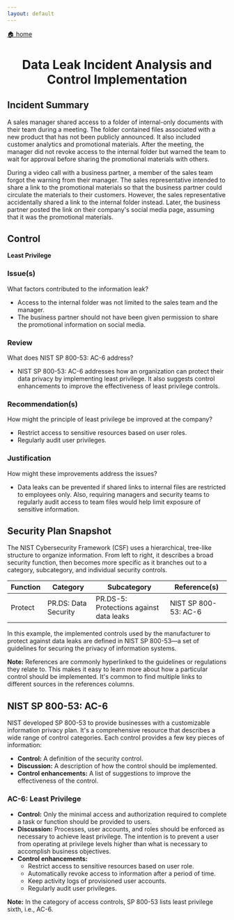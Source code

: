 ```yaml
---
layout: default
---
```


[🏠 home](./)

<h1 style="text-align: center;">Data Leak Incident Analysis and Control Implementation</h1>

## Incident Summary
A sales manager shared access to a folder of internal-only documents with their team during a meeting. The folder contained files associated with a new product that has not been publicly announced. It also included customer analytics and promotional materials. After the meeting, the manager did not revoke access to the internal folder but warned the team to wait for approval before sharing the promotional materials with others.

During a video call with a business partner, a member of the sales team forgot the warning from their manager. The sales representative intended to share a link to the promotional materials so that the business partner could circulate the materials to their customers. However, the sales representative accidentally shared a link to the internal folder instead. Later, the business partner posted the link on their company's social media page, assuming that it was the promotional materials.

## Control
**Least Privilege**

### Issue(s)
What factors contributed to the information leak?
- Access to the internal folder was not limited to the sales team and the manager. 
- The business partner should not have been given permission to share the promotional information on social media.

### Review
What does NIST SP 800-53: AC-6 address?
- NIST SP 800-53: AC-6 addresses how an organization can protect their data privacy by implementing least privilege. It also suggests control enhancements to improve the effectiveness of least privilege controls.

### Recommendation(s)
How might the principle of least privilege be improved at the company?
- Restrict access to sensitive resources based on user roles.
- Regularly audit user privileges.

### Justification
How might these improvements address the issues?
- Data leaks can be prevented if shared links to internal files are restricted to employees only. Also, requiring managers and security teams to regularly audit access to team files would help limit exposure of sensitive information.

## Security Plan Snapshot
The NIST Cybersecurity Framework (CSF) uses a hierarchical, tree-like structure to organize information. From left to right, it describes a broad security function, then becomes more specific as it branches out to a category, subcategory, and individual security controls.

**Function** | **Category** | **Subcategory** | **Reference(s)**
--- | --- | --- | ---
Protect | PR.DS: Data Security | PR.DS-5: Protections against data leaks | NIST SP 800-53: AC-6

In this example, the implemented controls used by the manufacturer to protect against data leaks are defined in NIST SP 800-53—a set of guidelines for securing the privacy of information systems.

**Note:** References are commonly hyperlinked to the guidelines or regulations they relate to. This makes it easy to learn more about how a particular control should be implemented. It's common to find multiple links to different sources in the references columns.

## NIST SP 800-53: AC-6
NIST developed SP 800-53 to provide businesses with a customizable information privacy plan. It's a comprehensive resource that describes a wide range of control categories. Each control provides a few key pieces of information:
- **Control:** A definition of the security control.
- **Discussion:** A description of how the control should be implemented.
- **Control enhancements:** A list of suggestions to improve the effectiveness of the control.

### AC-6: Least Privilege
- **Control:** Only the minimal access and authorization required to complete a task or function should be provided to users.
- **Discussion:** Processes, user accounts, and roles should be enforced as necessary to achieve least privilege. The intention is to prevent a user from operating at privilege levels higher than what is necessary to accomplish business objectives.
- **Control enhancements:**
  - Restrict access to sensitive resources based on user role.
  - Automatically revoke access to information after a period of time.
  - Keep activity logs of provisioned user accounts.
  - Regularly audit user privileges.

**Note:** In the category of access controls, SP 800-53 lists least privilege sixth, i.e., AC-6.

